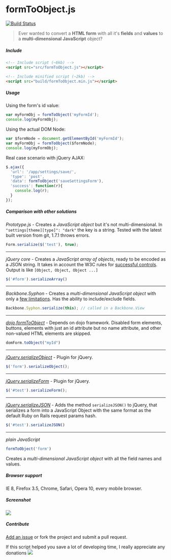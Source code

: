 # formToObject.js

[![Build Status](https://travis-ci.org/serbanghita/formToObject.js.svg?branch=devel)](https://travis-ci.org/serbanghita/formToObject.js)

> Ever wanted to convert a **HTML form** with all it's **fields** and **values** to a **multi-dimensional JavaScript** object?


##### Include

```html
<!-- Include script (~6kb) -->
<script src="src/formToObject.js"></script>
```

```html
<!-- Include minified script (~2kb) -->
<script src="build/formToObject.min.js"></script>
```

##### Usage

Using the form's id value:

```javascript
var myFormObj = formToObject('myFormId');
console.log(myFormObj);
```

Using the actual DOM Node:

```javascript
var $formNode = document.getElementById('myFormId');
var myFormObj = formToObject($formNode);
console.log(myFormObj);
```

Real case scenario with jQuery AJAX:

```javascript
$.ajax({
  'url': '/app/settings/save/',
  'type': 'post',
  'data': formToObject('saveSettingsForm'),
  'success': function(r){
  	console.log(r);
  }
});
```

##### Comparison with other solutions

*Prototype.js* - Creates a *JavaScript object* but it's not multi-dimensional. In `"settings[theme][type]": "dark"` the key is a string. Tested with the latest built version from git, 1.7.1 throws errors.

```javascript
Form.serialize($('test'), true);
```
---

*jQuery core* - Creates a *JavaScript array of objects*, ready to be encoded as a JSON string. It takes in account the W3C rules for [successful controls](http://www.w3.org/TR/html401/interact/forms.html#h-17.13.2). Output is like `[Object, Object, Object ...]`

```javascript
$('#form').serializeArray()
```

---

*Backbone.Syphon* - Creates a *multi-dimensional JavaScript object* with only a [few limitations](https://github.com/derickbailey/backbone.syphon#current-limitations). Has the ability to include/exclude fields.

```javascript
Backbone.Syphon.serialize(this); // called in a Backbone.View
```

---

*[dojo.formToObject](https://dojotoolkit.org/reference-guide/1.9/dojo/dom-form.html#dojo-dom-form-toobject)* - Depends on dojo framework. Disabled form elements, buttons, elements with just an id attribute but no name attribute, and other non-valued HTML elements are skipped.

```javascript
domForm.toObject("myId")
```

---

*[jQuery.serializeObject](https://github.com/hongymagic/jQuery.serializeObject)* - Plugin for jQuery.

```javascript
$('form').serializeObject();
```

---

*[jQuery.serializeForm](https://github.com/danheberden/jquery-serializeForm)* - Plugin for jQuery.

```javascript
$('#test').serializeForm();
```

---

*[jQuery.serializeJSON](https://github.com/marioizquierdo/jquery.serializeJSON)* - Adds the method `serializeJSON()` to jQuery, that serializes a form into a JavaScript Object with the same format as the default Ruby on Rails request params hash.

```javascript
$('#test').serializeJSON()
```

---

*plain JavaScript*

```javascript
formToObject('form')
```

Creates a *multi-dimensional JavaScript object* with all the field names and values.


##### Browser support

IE 8, Firefox 3.5, Chrome, Safari, Opera 10, every mobile browser.

##### Screenshot

![](http://ghita.org/sites/default/files/articles_imgs/formToObject.png)

##### Contribute

[Add an issue](https://github.com/serbanghita/formToObject/issues/new) or fork the project and submit a pull request. 

If this script helped you save a lot of developing time, I really appreciate any donations
[![](https://www.paypalobjects.com/en_US/i/btn/btn_donate_SM.gif)](https://www.paypal.com/cgi-bin/webscr?cmd=_donations&business=serbanghita%40gmail%2ecom&lc=US&item_name=Serban%20Ghita%20%28GitHub%29&currency_code=USD&bn=PP%2dDonationsBF%3abtn_donate_SM%2egif%3aNonHosted)